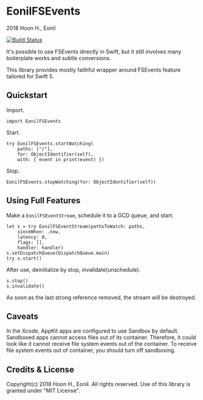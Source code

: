 EonilFSEvents
=============================
2018 Hoon H., Eonil

[![Build Status](https://api.travis-ci.org/eonil/FSEvents.svg)](https://travis-ci.org/eonil/FSEvents)

It's possible to use FSEvents directly in Swift, but it still involves
many boilerplate works and subtle conversions.

This library provides mostly faithful wrapper around FSEvents feature tailored
for Swift 5.



Quickstart
-------------
Import.

    import EonilFSEvents

Start.

    try EonilFSEvents.startWatching( 
        paths: ["/"],
        for: ObjectIdentifier(self),
        with: { event in print(event) })

Stop.

    EonilFSEvents.stopWatching(for: ObjectIdentifier(self))



Using Full Features
-----------------------
Make a `EonilFSEventStream`, schedule it to a GCD queue, and start.

    let s = try EonilFSEventStream(pathsToWatch: paths,
        sinceWhen: .now,
        latency: 0,
        flags: [],
        handler: handler)
    s.setDispatchQueue(DispatchQueue.main)
    try s.start()

After use, deinitialize by stop, invalidate(unschedule).

    s.stop()
    s.invalidate()

As soon as the last strong reference removed, the stream will be destroyed.



Caveats
----------
In the Xcode, AppKit apps are configured to use Sandbox by default. Sandboxed apps cannot access files out of its container.
Therefore, it could look like it cannot receive file system events out of the container. To receive file system events out of
container, you should turn off sandboxing.



Credits & License
------------------------
Copyright(c) 2018 Hoon H., Eonil.
All rights reserved.
Use of this library is granted under "MIT License".
